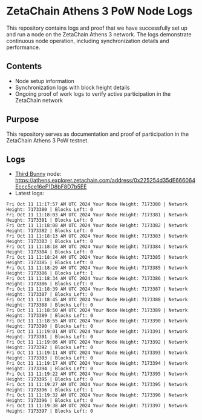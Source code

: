 # ZetaChain Athens 3 PoW Node Logs
This repository contains logs and proof that we have successfully set up and run a node on the ZetaChain Athens 3 network. The logs demonstrate continuous node operation, including synchronization details and performance.

## Contents
- Node setup information
- Synchronization logs with block height details
- Ongoing proof of work logs to verify active participation in the ZetaChain network

## Purpose
This repository serves as documentation and proof of participation in the ZetaChain Athens 3 PoW testnet.

## Logs

- [Third Bunny](https://thirdbunny.xyz/) node: https://athens.explorer.zetachain.com/address/0x225254d35dE666064Eccc5ce16eF1D8bF8D7b5EE
- Latest logs:
```
Fri Oct 11 11:17:57 AM UTC 2024 Your Node Height: 7173380 | Network Height: 7173380 | Blocks Left: 0
Fri Oct 11 11:18:03 AM UTC 2024 Your Node Height: 7173381 | Network Height: 7173381 | Blocks Left: 0
Fri Oct 11 11:18:08 AM UTC 2024 Your Node Height: 7173382 | Network Height: 7173382 | Blocks Left: 0
Fri Oct 11 11:18:13 AM UTC 2024 Your Node Height: 7173383 | Network Height: 7173383 | Blocks Left: 0
Fri Oct 11 11:18:18 AM UTC 2024 Your Node Height: 7173384 | Network Height: 7173384 | Blocks Left: 0
Fri Oct 11 11:18:24 AM UTC 2024 Your Node Height: 7173385 | Network Height: 7173385 | Blocks Left: 0
Fri Oct 11 11:18:29 AM UTC 2024 Your Node Height: 7173385 | Network Height: 7173386 | Blocks Left: 1
Fri Oct 11 11:18:34 AM UTC 2024 Your Node Height: 7173386 | Network Height: 7173386 | Blocks Left: 0
Fri Oct 11 11:18:39 AM UTC 2024 Your Node Height: 7173387 | Network Height: 7173387 | Blocks Left: 0
Fri Oct 11 11:18:45 AM UTC 2024 Your Node Height: 7173388 | Network Height: 7173388 | Blocks Left: 0
Fri Oct 11 11:18:50 AM UTC 2024 Your Node Height: 7173389 | Network Height: 7173389 | Blocks Left: 0
Fri Oct 11 11:18:55 AM UTC 2024 Your Node Height: 7173390 | Network Height: 7173390 | Blocks Left: 0
Fri Oct 11 11:19:01 AM UTC 2024 Your Node Height: 7173391 | Network Height: 7173391 | Blocks Left: 0
Fri Oct 11 11:19:06 AM UTC 2024 Your Node Height: 7173392 | Network Height: 7173392 | Blocks Left: 0
Fri Oct 11 11:19:11 AM UTC 2024 Your Node Height: 7173393 | Network Height: 7173393 | Blocks Left: 0
Fri Oct 11 11:19:17 AM UTC 2024 Your Node Height: 7173394 | Network Height: 7173394 | Blocks Left: 0
Fri Oct 11 11:19:22 AM UTC 2024 Your Node Height: 7173395 | Network Height: 7173395 | Blocks Left: 0
Fri Oct 11 11:19:27 AM UTC 2024 Your Node Height: 7173395 | Network Height: 7173396 | Blocks Left: 1
Fri Oct 11 11:19:32 AM UTC 2024 Your Node Height: 7173396 | Network Height: 7173396 | Blocks Left: 0
Fri Oct 11 11:19:38 AM UTC 2024 Your Node Height: 7173397 | Network Height: 7173397 | Blocks Left: 0
```
